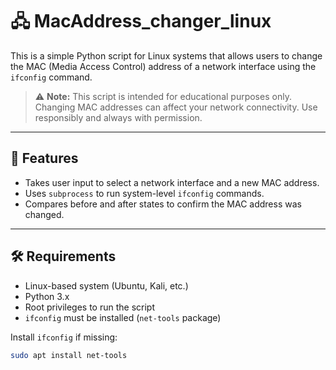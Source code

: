 # 🖧 MacAddress_changer_linux

This is a simple Python script for Linux systems that allows users to change the MAC (Media Access Control) address of a network interface using the `ifconfig` command.

> ⚠️ **Note:** This script is intended for educational purposes only. Changing MAC addresses can affect your network connectivity. Use responsibly and always with permission.

---

## 📌 Features

- Takes user input to select a network interface and a new MAC address.
- Uses `subprocess` to run system-level `ifconfig` commands.
- Compares before and after states to confirm the MAC address was changed.

---

## 🛠️ Requirements

- Linux-based system (Ubuntu, Kali, etc.)
- Python 3.x
- Root privileges to run the script
- `ifconfig` must be installed (`net-tools` package)

Install `ifconfig` if missing:

```bash
sudo apt install net-tools
